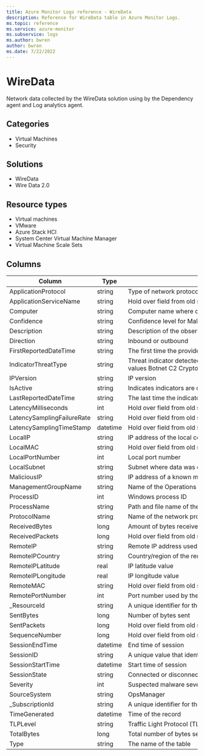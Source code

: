 ```yaml
---
title: Azure Monitor Logs reference - WireData
description: Reference for WireData table in Azure Monitor Logs.
ms.topic: reference
ms.service: azure-monitor
ms.subservice: logs
ms.author: bwren
author: bwren
ms.date: 7/22/2022
---
```


# WireData

 Network data collected by the WireData solution using by the Dependency agent and Log analytics agent.

## Categories

- Virtual Machines
- Security
## Solutions

- WireData
- Wire Data 2.0
## Resource types

- Virtual machines
- VMware
- Azure Stack HCI
- System Center Virtual Machine Manager
- Virtual Machine Scale Sets




## Columns

| Column | Type | Description |
| --- | --- | --- |
| ApplicationProtocol | string | Type of network protocol used |
| ApplicationServiceName | string | Hold over field from old schema - attribute not collected |
| Computer | string | Computer name where data was collected |
| Confidence | string | Confidence level for Malicious IP identification. Values are 0 - 100. |
| Description | string | Description of the observed threat. |
| Direction | string | Inbound or outbound |
| FirstReportedDateTime | string | The first time the provider reported the threat. |
| IndicatorThreatType | string | Threat indicator detected is one of the following values Botnet C2 CryptoMining Darknet DDos MaliciousUrl Malware Phishing Proxy PUA Watchlist. |
| IPVersion | string | IP version |
| IsActive | string | Indicates indicators are deactivated with True or False value. |
| LastReportedDateTime | string | The last time the indicator was seen by Interflow. |
| LatencyMilliseconds | int | Hold over field from old schema - attribute not collected |
| LatencySamplingFailureRate | string | Hold over field from old schema - attribute not collected |
| LatencySamplingTimeStamp | datetime | Hold over field from old schema - attribute not collected |
| LocalIP | string | IP address of the local computer |
| LocalMAC | string | Hold over field from old schema - attribute not collected |
| LocalPortNumber | int | Local port number |
| LocalSubnet | string | Subnet where data was collected |
| MaliciousIP | string | IP address of a known malicious source |
| ManagementGroupName | string | Name of the Operations Manager management group |
| ProcessID | int | Windows process ID |
| ProcessName | string | Path and file name of the process |
| ProtocolName | string | Name of the network protocol used |
| ReceivedBytes | long | Amount of bytes received |
| ReceivedPackets | long | Hold over field from old schema - attribute not collected |
| RemoteIP | string | Remote IP address used by the remote computer |
| RemoteIPCountry | string | Country/region of the remote IP address |
| RemoteIPLatitude | real | IP latitude value |
| RemoteIPLongitude | real | IP longitude value |
| RemoteMAC | string | Hold over field from old schema - attribute not collected |
| RemotePortNumber | int | Port number used by the remote IP address |
| _ResourceId | string | A unique identifier for the resource that the record is associated with |
| SentBytes | long | Number of bytes sent |
| SentPackets | long | Hold over field from old schema - attribute not collected |
| SequenceNumber | long | Hold over field from old schema - attribute not collected |
| SessionEndTime | datetime | End time of session |
| SessionID | string | A unique value that identifies communication session between two IP addresses |
| SessionStartTime | datetime | Start time of session |
| SessionState | string | Connected or disconnected |
| Severity | int | Suspected malware severity |
| SourceSystem | string | OpsManager |
| _SubscriptionId | string | A unique identifier for the subscription that the record is associated with |
| TimeGenerated | datetime | Time of the record |
| TLPLevel | string | Traffic Light Protocol (TLP) Level is one of the defined values White Green Amber Red. |
| TotalBytes | long | Total number of bytes sent during session |
| Type | string | The name of the table |
